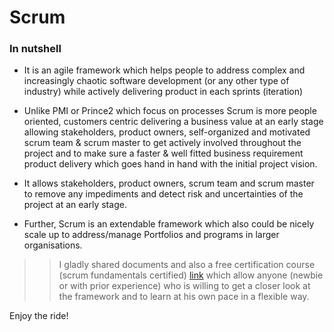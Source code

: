 # Scrum
### In nutshell
* It is an agile framework which helps people to address complex and increasingly chaotic software development (or any other type of industry) while actively delivering product in each sprints (iteration)
* Unlike PMI or Prince2 which focus on processes Scrum is more people oriented, customers centric delivering a business value at an early stage allowing stakeholders, product owners, self-organized and motivated scrum team & scrum master to get actively involved throughout the project and to make sure a faster & well fitted business requirement product delivery which goes hand in hand with the initial project vision.

* It allows stakeholders, product owners, scrum team and scrum master to remove any impediments and detect risk and uncertainties of the project at an early stage.

* Further, Scrum is an extendable framework which also could be nicely scale up to address/manage Portfolios and programs in larger organisations. 

> > I gladly shared documents and also a free certification course (scrum fundamentals certified) [link](https://www.scrumstudy.com) which allow anyone (newbie or with prior experience) who is willing to get a closer look at the framework and to learn at his own pace in a flexible way.


Enjoy the ride!
